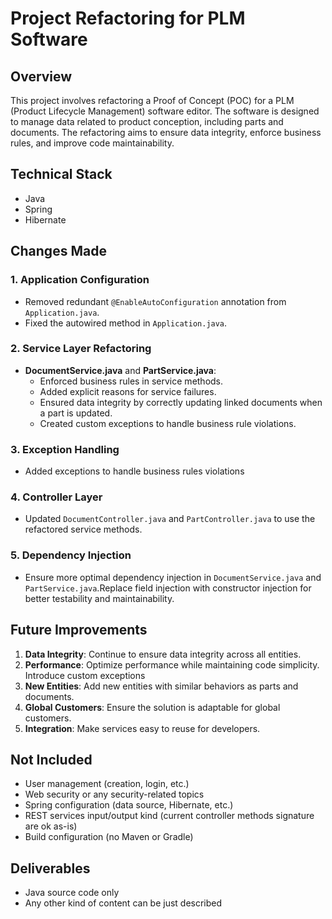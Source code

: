 # Project Refactoring for PLM Software

## Overview

This project involves refactoring a Proof of Concept (POC) for a PLM (Product Lifecycle Management) software editor. The software is designed to manage data related to product conception, including parts and documents. The refactoring aims to ensure data integrity, enforce business rules, and improve code maintainability.

## Technical Stack

- Java
- Spring
- Hibernate

## Changes Made

### 1. Application Configuration

- Removed redundant `@EnableAutoConfiguration` annotation from `Application.java`.
- Fixed the autowired method in `Application.java`.

### 2. Service Layer Refactoring

- **DocumentService.java** and **PartService.java**:
    - Enforced business rules in service methods.
    - Added explicit reasons for service failures.
    - Ensured data integrity by correctly updating linked documents when a part is updated.
    - Created custom exceptions to handle business rule violations.

### 3. Exception Handling

- Added exceptions to handle business rules violations

### 4. Controller Layer

- Updated `DocumentController.java` and `PartController.java` to use the refactored service methods.

### 5. Dependency Injection
- Ensure more optimal dependency injection in `DocumentService.java` and `PartService.java`.Replace field injection with constructor injection for better testability and maintainability.


## Future Improvements

1. **Data Integrity**: Continue to ensure data integrity across all entities.
2. **Performance**: Optimize performance while maintaining code simplicity. Introduce custom exceptions
3. **New Entities**: Add new entities with similar behaviors as parts and documents.
4. **Global Customers**: Ensure the solution is adaptable for global customers.
5. **Integration**: Make services easy to reuse for developers.

## Not Included

- User management (creation, login, etc.)
- Web security or any security-related topics
- Spring configuration (data source, Hibernate, etc.)
- REST services input/output kind (current controller methods signature are ok as-is)
- Build configuration (no Maven or Gradle)

## Deliverables

- Java source code only
- Any other kind of content can be just described
